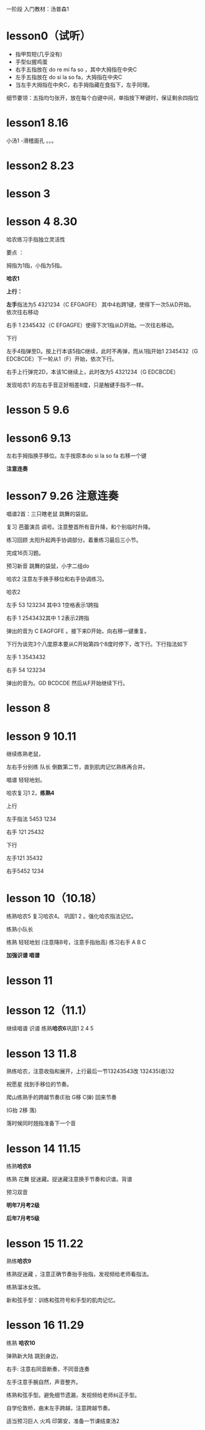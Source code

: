 一阶段 入门教材：汤普森1 

# lesson0（试听） 

- 指甲剪短(几乎没有)
- 手型似握鸡蛋
- 右手五指放在 do re mi fa so ，其中大拇指在中央C
- 左手五指放在 do si la so fa，大拇指在中央C
- 当左手大拇指在中央C，右手拇指藏在食指下，左手同理。

细节要领：五指均匀张开，放在每个白键中间，单指按下琴键时，保证剩余四指位 



#  lesson1  8.16 

小汤1 -滑稽面孔 。。。



# lesson2  8.23 



# lesson 3



# lesson 4 8.30 

哈农练习手指独立灵活性

要点 ：

拇指为1指，小指为5指。

**哈农1**

**上行：**

**左手**指法为5 4321234（C EFGAGFE）  其中4右跨1键，使得下一次5从D开始。依次往右移动

右手 1 2345432（C EFGAGFE）使得下次1指从D开始。一次往右移动。

下行

 左手4指弹至D。按上行本该5指C继续，此时不再弹，而从1指开始1 2345432（G EDCBCDE）下一轮从1（F）开始，依次下行。

右手上行弹完2D，本该1C继续上，此时改为5 4321234（G EDCBCDE）

发现哈农1 的左右手音正好相差8度，只是触键手指不一样。



# lesson 5  9.6



# lesson6 9.13



左右手拇指换手移位。左手按原本do si la so fa 右移一个键

**注意连奏**



# lesson7  **9.26** **注意连奏** 

唱谱2首：三只瞎老鼠   跳舞的袋鼠。

复习 芭蕾演员 调号。注意整首所有音升降，和个别临时升降。

练习回顾 太阳升起两手协调部分。着重练习最后三小节。

完成16页习题。

预习新音 跳舞的袋鼠，小字二组do 

哈农2 注意左手换手移位和右手协调练习。

哈农2

左手 53 123234   其中3 1空格表示1跨指

右手 1 2543432其中 1 2表示2跨指

弹出的音为 C EAGFGFE 。接下来D开始，向右移一键重复。

下行为谈完3个八度原本要从C开始第四个8度时停下，改下行。下行指法如下

左手 1 3543432

右手 54 123234  

弹出的音为。GD BCDCDE 然后从F开始继续下行。



# lesson 8



#  lesson 9  10.11 

继续练熟老鼠，

左右手分别练 队长 倒数第二节，直到肌肉记忆熟练再合并。

唱谱 轻轻地划。

哈农复习1 2，**练熟4**

上行

左手指法 5453 1234

右手 121 25432

下行 

左手121 35432

右手5452 1234

# lesson 10（10.18） 

练熟哈农5   复习哈农4。 巩固1 2 。强化哈农指法记忆。

练熟小队长

练熟 轻轻地划  (注意降B号，注意手指抬高)  练习右手 A B C

**加强识谱  唱谱**



# lesson 11 



# lesson 12（11.1） 

继续唱谱  识谱  练熟**哈农6**巩固1 2 4 5



# lesson 13  11.8

熟练哈农，注意收指和展开，上行最后一节13243543改 132435(收)32

祝愿星  找到手移位的节奏。

爬山练熟手的跨越节奏(E抬 G移 C弹)   回来节奏

(G抬  2移  落)

落时候同时翘指准备下一个音



# lesson 14   11.15

练熟**哈农8**

练熟 花舞 捉迷藏。捉迷藏注意换手节奏和识谱。背谱

预习双音

**明年7月考2级**

**后年7月考5级**



# lesson 15  11.22

熟练**哈农9**

练熟捉迷藏 ，注意正确节奏抬手抬指，发视频给老师看指法。

练熟溜冰女孩。

新和弦手型：训练和弦符号和手型的肌肉记忆。



# lesson 16 11.29

练熟 **哈农10**



弹熟新大陆  跳到身边，

右手:  注意右同音断奏，不同音连奏

左手注意手腕自然，声音整齐。

练熟和弦手型。避免细节遗漏，发视频给老师纠正手型。

自学伦敦桥，曲末左手跨越，注意跨越节奏。

适当预习巨人  火鸡  印第安，准备一节课结束汤2



